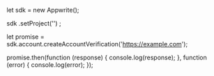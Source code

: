 let sdk = new Appwrite();

sdk
    .setProject('')
;

let promise = sdk.account.createAccountVerification('https://example.com');

promise.then(function (response) {
    console.log(response);
}, function (error) {
    console.log(error);
});